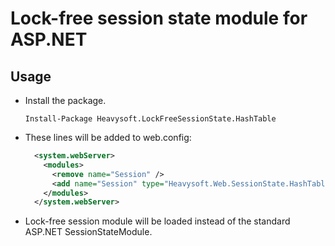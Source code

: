 Lock-free session state module for ASP.NET
==========================================

Usage
-----

* Install the package.

    ```
    Install-Package Heavysoft.LockFreeSessionState.HashTable
    ```
* These lines will be added to web.config:

    ```xml
      <system.webServer>
        <modules>
          <remove name="Session" />
          <add name="Session" type="Heavysoft.Web.SessionState.HashTableSessionStateModule,Heavysoft.LockFreeSessionState.HashTable,PublicKeyToken=ea16f0ccebd288da" />      
        </modules>
      </system.webServer>
    ```

* Lock-free session module will be loaded instead of the standard ASP.NET SessionStateModule.
